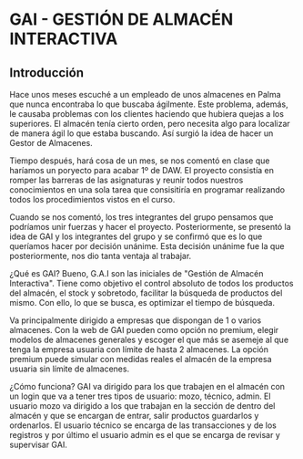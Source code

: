 # GAI - GESTIÓN DE ALMACÉN INTERACTIVA

## Introducción

Hace unos meses escuché a un empleado de unos almacenes en Palma que nunca encontraba lo que buscaba ágilmente. Este problema, además, le causaba problemas con los clientes haciendo que hubiera quejas a los superiores. El almacén tenía cierto orden, pero necesita algo para localizar de manera ágil lo que estaba buscando.  Así surgió la idea de hacer un Gestor de Almacenes.

Tiempo después, hará cosa de un mes, se nos comentó en clase que haríamos un poryecto para acabar 1º de DAW. El proyecto consistía en romper las barreras de las asignaturas y reunir todos nuestros conocimientos en una sola tarea que consisitiría en programar realizando todos los procedimientos vistos en el curso. 

Cuando se nos comentó, los tres integrantes del grupo pensamos que podríamos unir fuerzas y hacer el proyecto. Posteriormente, se presentó la idea de GAI y los integrantes del grupo y se confirmó que es lo que queríamos hacer por decisión unánime. Esta decisión unánime fue la que posteriormente, nos dio tanta ventaja al trabajar. 

¿Qué es GAI? Bueno, G.A.I son las iniciales de "Gestión de Almacén Interactiva". Tiene como objetivo el control absoluto de todos los productos del almacén, el stock y sobretodo, facilitar la búsqueda de productos del mismo. Con ello, lo que se busca, es optimizar el tiempo de búsqueda.

Va principalmente dirigido a empresas que dispongan de 1 o varios almacenes. Con la web de GAI pueden como opción no premium, elegir modelos de almacenes generales y escoger el que más se asemeje al que tenga la empresa usuaria con límite de hasta 2 almacenes. La opción premium puede simular con medidas reales el almacén de la empresa usuaria sin límite de almacenes.

¿Cómo funciona? GAI va dirigido para los que trabajen en el almacén con un login que va a tener tres tipos de usuario: mozo, técnico, admin. El usuario mozo va dirigido a los que trabajan en la sección de dentro del almacén y que se encargan de entrar, salir productos guardarlos y ordenarlos. El usuario técnico se encarga de las transacciones y de los registros y por último el usuario admin es el que se encarga de revisar y supervisar GAI.



